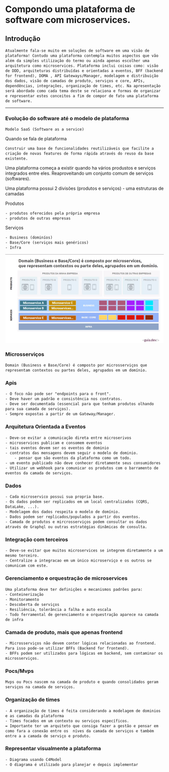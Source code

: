 # Compondo uma plataforma de software com microservices.

## Introdução
    Atualmente fala-se muito em soluções de software em uma visão de plataforma! Contudo uma plataforma contempla muitos aspectos que vão além da simples utilização do termo ou ainda apenas escolher uma arquitetura como microservices. Plataforma inclui coisas como: visão de DDD, arquiteturas distribuídas e orientadas a eventos, BFF (backend for frontend), DOMA , API Gateways/Manager, modelagem e distribuição dos dados, visão de camadas de produto, serviços e core, APIs, dependências, integrações, organização de times, etc. Na apresentação será abordado como cada tema deste se relaciona e formas de organizar e representar estes conceitos a fim de compor de fato uma plataforma de software.
---

### Evolução do software até o modelo de plataforma

    Modelo SaaS (Software as a service)

Quando se fala de plataforma

    Construir uma base de funcionalidades reutilizáveis que facilite a criação de novas features de forma rápida através do reuso da base existente.


Uma plataforma começa a existir quando ha vários produstos e serviços integrados entre eles. Reaproveitando um conjunto comum de serviços (softwares).


Uma plataforma possui 2 divisões (produtos e serviços)
    - uma estruturas de camadas

Produtos

    - produtos oferecidos pela própria empresa
    - produtos de outras empresas

Serviços

    - Business (dominíos)
    - Base/Core (serviços mais genéricos)
    - Infra

![Alt text](./assets/image-2.png)

### Microsserviços
    Domain (Business e Base/Core) é composto por microsserviços que representam contextos ou partes deles, agrupados em um domínio.

### Apis

    - O foco não pode ser "endpoints para o front".
    - Deve haver um padrão e consistência nos contratos.
    - Deve ser documentada (essencial para que tenham produtos olhando para sua camada de serviços).
    - Sempre expostas a partir de um Gateway/Manager.

### Arquitetura Orientada a Eventos

    - Deve-se evitar a comunicação direta entre microserivos
    - microservices publicam e consomem eventos
    - tais eventos devem ser os eventos de dominio
    - contratos das mensagens devem seguir o modelo de dominio.
        - pensar que são eventos da plataforma como um todo.
    - um evento publicado não deve conhecer diretamente seus consumidores
    - Utilizar um webhook para comunicar os produtos com o barramento de eventos da camada de serviços.

### Dados

    - Cada microservico possui sua propria base.
    - Os dados podem ser replicados em um local centralizados (CQRS, DataLake, ...).
    - Modelagem dos dados respeita o modelo de domínio.
    - Dados podem ser replicados/populados a partir dos eventos.
    - Camada de produtos e mircrosserviços podem consultar os dados através de Graphql ou outras estratégias dinâmicas de consulta.

### Integração com terceiros

    - Deve-se evitar que muitos microservices se integrem diretamente a um mesmo terceiro.
    - Centralize a integracao em um ùnico microserviço e os outros se comunicam com este.


### Gerenciamento e orquestração de microservices

    Uma plataforma deve ter definições e mecanismos padrões para:
    - Conteinerização
    - Monitoramento
    - Descoberta de serviços
    - Resiliência, tolerância a falha e auto escala
    - Todo ferramental de gerenciamento e orquestração aparece na camada de infra


### Camada de produto, mais que apenas frontend

    - Microsserviços não devem conter lógicas relacionadas ao frontend. Para isso pode-se utilizar BFFs (Backend for frontend).
    - BFFs podem ser utilizados para lógicas em backend, sem contaminar os microsserviços.

### Pocs/Mvps

    Mvps ou Pocs nascem na camada de produto e quando consolidados geram serviços na camada de serviços.

### Organização de times

    - A organização de times é feita considerando a modelagem de dominios e as camadas da plataforma
    - Times focados em um contexto ou serviços específicos.
    = Importante ter um arquiteto que consiga fazer a gestão e pensar em como fara a conexão entre os  níves da camada de serviços e também entre a a camada de serviço e produto. 

### Representar visualmente a plataforma

    - Diagrama usando C4Model
    - O diagrama é utilizado para planejar e depois implementar

